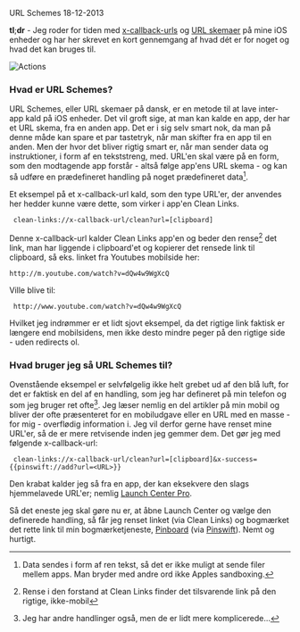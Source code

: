 URL Schemes
18-12-2013

**tl**;**dr** - Jeg roder for tiden med [x-callback-urls](http://x-callback-url.com) og [URL skemaer](https://developer.apple.com/library/ios/featuredarticles/iPhoneURLScheme_Reference/Introduction/Introduction.html) på mine iOS enheder og har her skrevet en kort gennemgang af hvad dét er for noget og hvad det kan bruges til.

![Actions](http://static.logiskhave.dk/20131218_x-callback-url.png)

### Hvad er URL Schemes?
URL Schemes, eller URL skemaer på dansk, er en metode til at lave inter-app kald på iOS enheder. Det vil groft sige, at man kan kalde en app, der har et URL skema, fra en anden app. Det er i sig selv smart nok, da man på denne måde kan spare et par tastetryk, når man skifter fra en app til en anden. Men der hvor det bliver rigtig smart er, når man sender data og instruktioner, i form af en tekststreng, med. URL'en skal være på en form, som den modtagende app forstår - altså følge app'ens URL skema - og kan så udføre en prædefineret handling på noget prædefineret data[^1]. 

Et eksempel på et x-callback-url kald, som den type URL'er, der anvendes her hedder kunne være dette, som virker i app'en Clean Links. 

     clean-links://x-callback-url/clean?url=[clipboard]
     
Denne x-callback-url kalder Clean Links app'en og beder den rense[^2] det link, man har liggende i clipboard'et og kopierer det rensede link til clipboard, så eks. linket fra Youtubes mobilside her:

    http://m.youtube.com/watch?v=dQw4w9WgXcQ

Ville blive til: 

     http://www.youtube.com/watch?v=dQw4w9WgXcQ

Hvilket jeg indrømmer er et lidt sjovt eksempel, da det rigtige link faktisk er længere end mobilsidens, men ikke desto mindre peger på den rigtige side - uden redirects ol.

### Hvad bruger jeg så URL Schemes til?

Ovenstående eksempel er selvfølgelig ikke helt grebet ud af den blå luft, for det er faktisk en del af en handling, som jeg har defineret på min telefon og som jeg bruger ret ofte[^3]. Jeg læser nemlig en del artikler på min mobil og bliver der ofte præsenteret for en mobiludgave eller en URL med en masse - for mig - overflødig information i. Jeg vil derfor gerne have renset mine URL'er, så de er mere retvisende inden jeg gemmer dem. Det gør jeg med følgende x-callback-url:

     clean-links://x-callback-url/clean?url=[clipboard]&x-success={{pinswift://add?url=<URL>}}
     
Den krabat kalder jeg så fra en app, der kan eksekvere den slags hjemmelavede URL'er; nemlig [Launch Center Pro](http://contrast.co/launch-center-pro/).

Så det eneste jeg skal gøre nu er, at åbne Launch Center og vælge den definerede handling, så får jeg renset linket (via Clean Links) og bogmærket det rette link til min bogmærketjeneste, [Pinboard](https://pinboard.in/) (via [Pinswift](http://pinswiftapp.com/index.html)).  Nemt og hurtigt. 

[^1]: Data sendes i form af ren tekst, så det er ikke muligt at sende filer mellem apps. Man bryder med andre ord ikke Apples sandboxing.

[^2]: Rense i den forstand at Clean Links finder det tilsvarende link på den rigtige, ikke-mobil

[^3]: Jeg har andre handlinger også, men de er lidt mere komplicerede...
